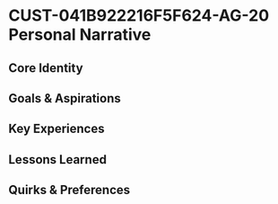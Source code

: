 # CUST-041B922216F5F624-AG-20 Personal Narrative

## Core Identity

## Goals & Aspirations

## Key Experiences

## Lessons Learned

## Quirks & Preferences

